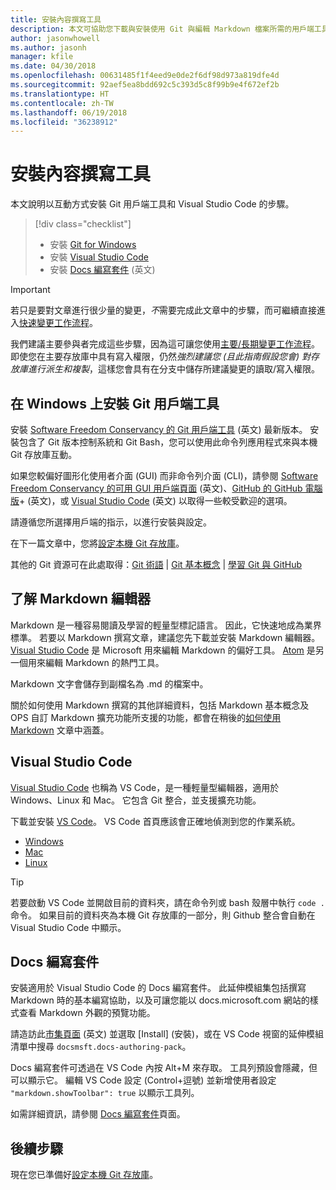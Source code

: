 ```yaml
---
title: 安裝內容撰寫工具
description: 本文可協助您下載與安裝使用 Git 與編輯 Markdown 檔案所需的用戶端工具。
author: jasonwhowell
ms.author: jasonh
manager: kfile
ms.date: 04/30/2018
ms.openlocfilehash: 00631485f1f4eed9e0de2f6df98d973a819dfe4d
ms.sourcegitcommit: 92aef5ea8bdd692c5c393d5c8f99b9e4f672ef2b
ms.translationtype: HT
ms.contentlocale: zh-TW
ms.lasthandoff: 06/19/2018
ms.locfileid: "36238912"
---
```

# <a name="install-content-authoring-tools"></a>安裝內容撰寫工具

本文說明以互動方式安裝 Git 用戶端工具和 Visual Studio Code 的步驟。
> [!div class="checklist"]
> * 安裝 [Git for Windows](https://git-scm.com/download/win)
> * 安裝 [Visual Studio Code](https://code.visualstudio.com/)
> * 安裝 [Docs 編寫套件](https://marketplace.visualstudio.com/items?itemName=docsmsft.docs-authoring-pack) \(英文\)

>[!IMPORTANT]
> 若只是要對文章進行很少量的變更，*不*需要完成此文章中的步驟，而可繼續直接進入[快速變更工作流程](index.md#quick-edits-to-existing-documents)。
>
> 我們建議主要參與者完成這些步驟，因為這可讓您使用[主要/長期變更工作流程](how-to-write-workflows-major.md)。 即使您在主要存放庫中具有寫入權限，仍然*強烈建議您 (且此指南假設您會) 對存放庫進行派生和複製*，這樣您會具有在分支中儲存所建議變更的讀取/寫入權限。

## <a name="install-git-client-tools-on-windows"></a>在 Windows 上安裝 Git 用戶端工具

 安裝 [Software Freedom Conservancy 的 Git 用戶端工具](https://git-scm.com/download/) \(英文\) 最新版本。 安裝包含了 Git 版本控制系統和 Git Bash，您可以使用此命令列應用程式來與本機 Git 存放庫互動。

如果您較偏好圖形化使用者介面 (GUI) 而非命令列介面 (CLI)，請參閱 [Software Freedom Conservancy 的可用 GUI 用戶端頁面](https://git-scm.com/downloads/guis) \(英文\)、[GitHub 的 GitHub 電腦版](https://desktop.github.com/)+ \(英文\)，或 [Visual Studio Code](https://www.visualstudio.com/products/code-vs.aspx) \(英文\) 以取得一些較受歡迎的選項。

請遵循您所選擇用戶端的指示，以進行安裝與設定。

在下一篇文章中，您將[設定本機 Git 存放庫](get-started-setup-local.md)。

   其他的 Git 資源可在此處取得：[Git 術語](https://help.github.com/articles/github-glossary) | [Git 基本概念](https://git-scm.com/book/en/v2/Getting-Started-Git-Basics) | [學習 Git 與 GitHub](https://help.github.com/articles/good-resources-for-learning-git-and-github/)

## <a name="understand-markdown-editors"></a>了解 Markdown 編輯器

Markdown 是一種容易閱讀及學習的輕量型標記語言。 因此，它快速地成為業界標準。 若要以 Markdown 撰寫文章，建議您先下載並安裝 Markdown 編輯器。  [Visual Studio Code](https://code.visualstudio.com/) 是 Microsoft 用來編輯 Markdown 的偏好工具。 [Atom](https://atom.io) 是另一個用來編輯 Markdown 的熱門工具。

Markdown 文字會儲存到副檔名為 .md 的檔案中。

關於如何使用 Markdown 撰寫的其他詳細資料，包括 Markdown 基本概念及 OPS 自訂 Markdown 擴充功能所支援的功能，都會在稍後的[如何使用 Markdown](how-to-write-use-markdown.md) 文章中涵蓋。

## <a name="visual-studio-code"></a>Visual Studio Code

[Visual Studio Code](https://code.visualstudio.com/) 也稱為 VS Code，是一種輕量型編輯器，適用於 Windows、Linux 和 Mac。 它包含 Git 整合，並支援擴充功能。

下載並安裝 [VS Code](https://code.visualstudio.com/)。 VS Code 首頁應該會正確地偵測到您的作業系統。

- [Windows](https://code.visualstudio.com/docs/setup/windows)
- [Mac](https://code.visualstudio.com/docs/setup/mac)
- [Linux](https://code.visualstudio.com/docs/setup/linux)

> [!TIP]
> 若要啟動 VS Code 並開啟目前的資料夾，請在命令列或 bash 殼層中執行 `code .` 命令。 如果目前的資料夾為本機 Git 存放庫的一部分，則 Github 整合會自動在 Visual Studio Code 中顯示。

## <a name="docs-authoring-pack"></a>Docs 編寫套件
安裝適用於 Visual Studio Code 的 Docs 編寫套件。 此延伸模組集包括撰寫 Markdown 時的基本編寫協助，以及可讓您能以 docs.microsoft.com 網站的樣式查看 Markdown 外觀的預覽功能。

   請造訪此[市集頁面](https://marketplace.visualstudio.com/items?itemName=docsmsft.docs-authoring-pack) \(英文\) 並選取 [Install] \(安裝\)，或在 VS Code 視窗的延伸模組清單中搜尋 `docsmsft.docs-authoring-pack`。 

   Docs 編寫套件可透過在 VS Code 內按 Alt+M 來存取。 工具列預設會隱藏，但可以顯示它。 編輯 VS Code 設定 (Control+逗號) 並新增使用者設定 `"markdown.showToolbar": true` 以顯示工具列。

   如需詳細資訊，請參閱 [Docs 編寫套件](how-to-write-docs-auth-pack.md)頁面。


## <a name="next-steps"></a>後續步驟

現在您已準備好[設定本機 Git 存放庫](get-started-setup-local.md)。
